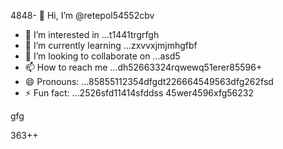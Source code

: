 4848- 👋 Hi, I’m @retepol54552cbv
- 👀 I’m interested in ...t1441trgrfgh
- 🌱 I’m currently learning ...zxvvxjmjmhgfbf
- 💞️ I’m looking to collaborate on ...asd5
- 📫 How to reach me ...dh52663324rqwewq51erer85596+
- 😄 Pronouns: ...85855112354dfgdt226664549563dfg262fsd
- ⚡ Fun fact: ...2526sfd11414sfddss
45wer4596xfg56232
<!---asd22222fgcvb because its `README.md` (tcvfdhis file) appears on your GitHub profile.54354wqewqe
You can click the Preview link to take a look at your changes.
--->gfg
363++
